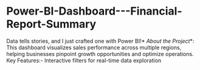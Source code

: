 # Power-BI-Dashboard---Financial-Report-Summary
 Data tells stories, and I just crafted one with Power BI!*  *About the Project**:   This dashboard visualizes  sales performance across multiple regions, helping businesses pinpoint growth opportunities and optimize operations. Key Features:- Interactive filters for real-time data exploration 

